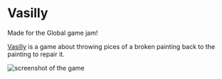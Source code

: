 # Vasilly


Made for the Global game jam!

[Vasilly](https://globalgamejam.org/2020/games/vasilly-8) is a game about throwing pices of a broken painting back to the painting to repair it.

![screenshot of the game](https://raw.githubusercontent.com/madeso/ggj2020-planeta-rypear/master/screenshot.png)

